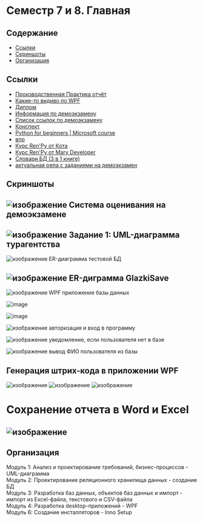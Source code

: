 # Семестр 7 и 8. Главная
## Содержание
- [Ссылки](https://github.com/sanyagribanov/7sem/blob/main/README.md#ссылки)
- [Скриншоты](https://github.com/sanyagribanov/7sem/blob/main/README.md#скриншоты)
- [Организация](https://github.com/sanyagribanov/7sem/blob/main/README.md#организация)
## Ссылки
- [Производственная Практика отчёт](https://github.com/sanyagribanov/7-8-semestres/blob/main/Praktika/%D0%9E%D1%82%D1%87%D0%B5%D1%82%20%D0%9F%D0%9F%20%D0%93%D1%80%D0%B8%D0%B1%D0%B0%D0%BD%D0%BE%D0%B2%202023.docx)
- [Какие-то видиво по WPF](https://youtube.com/playlist?list=PLR5U_v6qflsEoODJpNB545obFDImuadg0)
- [Диплом](https://github.com/sanyagribanov/7-8-semestres/tree/main/Diplom)
- [Информация по демоэкзамену](https://api.dp.worldskills.ru/api/esatk/docs/4d0d9337-1f31-4306-89bb-f3b279e80642)
- [Список ссылок по демоэкзамену](https://vk.com/away.php?utf=1&to=https%3A%2F%2Fdocs.google.com%2Fdocument%2Fd%2F17dkgRFIxEAdOvFsUuCD5TGeWHCqcC7U-Ha5MJ0EfdtI%2Fedit%23)
- [Конспект](https://github.com/sanyagribanov/7sem/blob/main/Demoekzamen/lektsiya.md)
- [Python for beginners | Microsoft course](https://youtube.com/playlist?list=PLlrxD0HtieHhS8VzuMCfQD4uJ9yne1mE6)
- [впр](https://support.microsoft.com/ru-ru/office/%D1%84%D1%83%D0%BD%D0%BA%D1%86%D0%B8%D1%8F-%D0%B2%D0%BF%D1%80-0bbc8083-26fe-4963-8ab8-93a18ad188a1)
- [Курс Ren'Py от Кота](https://www.youtube.com/channel/UCWJ_pUkd4-oFSr8HPaCuUkw/videos)
- [Курс Ren'Py от Mary Developer](https://youtube.com/@-renpyrabicokocho5346)
- [Cловари БД (3 в 1 книге)](https://docs.google.com/spreadsheets/d/1Q7vKNI8z9uVzypCWyI64U1GzaBEXktzD/edit?usp=sharing&ouid=107800001252870464813&rtpof=true&sd=true)
- [актуальная репа с заданиями на демоэкзамен](https://github.com/sanyagribanov/demo.git)

## Скриншоты
![изображение](https://user-images.githubusercontent.com/86486142/188391263-0ad59825-ea59-4a24-8a28-72737fdf1875.png)
Система оценивания на демоэкзамене
---
![изображение](https://user-images.githubusercontent.com/86486142/188599047-651f31c4-8107-4fc9-b0d9-7353ead2182e.png)
Задание 1: UML-диаграмма турагентства
---
![изображение](https://user-images.githubusercontent.com/86486142/189847875-a5179488-ec7e-4ef5-ba89-82b605550797.png)
ER-диаграмма тестовой БД

![изображение](https://user-images.githubusercontent.com/86486142/191195581-9b805413-d54e-469b-9474-b3289427b2d0.png)
ER-диграмма GlazkiSave
---
![изображение](https://user-images.githubusercontent.com/86486142/192780250-ea8999ac-89e5-4c15-b085-9fc902ebf675.png)
WPF приложение базы данных

![image](https://user-images.githubusercontent.com/86486142/196881237-fcf7001f-ae66-4c18-ac2f-a431b9a3ca7f.png)

![image](https://user-images.githubusercontent.com/86486142/196881366-e72f2ded-4ae3-455a-a6b6-3f21fa07e610.png)

![изображение](https://user-images.githubusercontent.com/86486142/198233515-46ad3b4f-bd97-48bf-a5f3-a1f0fd557e3d.png)
авторизация и вход в программу

![изображение](https://user-images.githubusercontent.com/86486142/198233623-1ee9cacc-6070-46d1-8704-d1a43a7a9b50.png)
уведомление, если пользователя нет в базе

![изображение](https://user-images.githubusercontent.com/86486142/199696091-71476c5b-9f90-45b8-aea6-96358ff1bf8c.png)
вывод ФИО пользователя из базы

## Генерация штрих-кода в приложении WPF
![изображение](https://user-images.githubusercontent.com/86486142/213458150-45e94319-d313-43f0-bde3-07ec22890a88.png)
![изображение](https://user-images.githubusercontent.com/86486142/213458166-4cb4b263-bd4b-4a23-8996-f23fec1e2626.png)
![изображение](https://user-images.githubusercontent.com/86486142/213458180-b318cada-8e28-4b97-b39e-6f2659fcee7e.png)

# Сохранение отчета в Word и Excel
![изображение](https://user-images.githubusercontent.com/86486142/214266826-aea8f098-ff23-4fe6-a223-12e2c98d9dc7.png)
---
## Организация
Модуль 1: Анализ и проектирование требований, бизнес-процессов - UML-диаграмма<br>
Модуль 2: Проектирование реляционного хранилища данных - создание БД<br>
Модуль 3: Разработка баз данных, объектов баз данных и импорт - импорт из Excel-файла, текстового и CSV-файла<br>
Модуль 4: Разработка desktop-приложений - WPF<br>
Модуль 6: Создание инсталляторов - Inno Setup<br>
